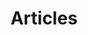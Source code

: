 ---
layout: posts
permalink: /articles/index.html
title: "Articles"
tags: [blog, graphic design]
---